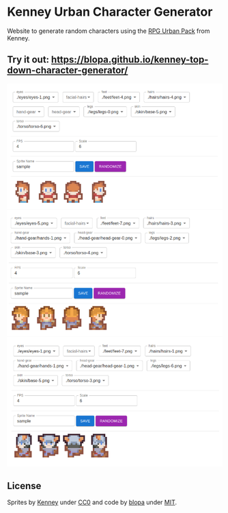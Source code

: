 # Kenney Urban Character Generator
Website to generate random characters using the [RPG Urban Pack](https://www.kenney.nl/assets/rpg-urban-pack) from Kenney.

## Try it out: https://blopa.github.io/kenney-top-down-character-generator/

![ScreenShot 1](https://raw.githubusercontent.com/blopa/kenney-top-down-character-generator/main/screenshots/screenshot-1.png)
![ScreenShot 2](https://raw.githubusercontent.com/blopa/kenney-top-down-character-generator/main/screenshots/screenshot-2.png)
![ScreenShot 3](https://raw.githubusercontent.com/blopa/kenney-top-down-character-generator/main/screenshots/screenshot-3.png)

## License
Sprites by [Kenney](https://kenney.nl) under [CC0](https://creativecommons.org/publicdomain/zero/1.0/) and code by [blopa](https://github.com/blopa) under [MIT](https://opensource.org/license/mit/).
